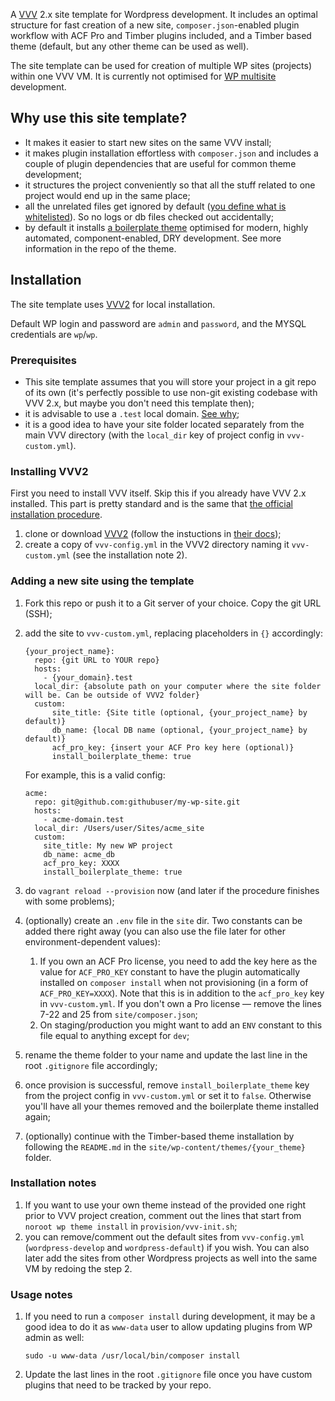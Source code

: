 A [VVV](https://github.com/Varying-Vagrant-Vagrants/VVV) 2.x site template for Wordpress development. It includes an optimal structure for fast creation of a new site, `composer.json`-enabled plugin workflow with ACF Pro and Timber plugins included, and a Timber based theme (default, but any other theme can be used as well).

The site template can be used for creation of multiple WP sites (projects) within one VVV VM. It is currently not optimised for [WP multisite](https://codex.wordpress.org/Create_A_Network) development.

## Why use this site template?

- It makes it easier to start new sites on the same VVV install;
- it makes plugin installation effortless with `composer.json` and includes a couple of plugin dependencies that are useful for common theme development;
- it structures the project conveniently so that all the stuff related to one project would end up in the same place;
- all the unrelated files get ignored by default ([you define what is whitelisted](https://salferrarello.com/wordpress-gitignore/)). So no logs or db files checked out accidentally;
- by default it installs [a boilerplate theme](https://github.com/certainlyakey/timber-boilerplate) optimised for modern, highly automated, component-enabled, DRY development. See more information in the repo of the theme.

## Installation

The site template uses [VVV2](https://varyingvagrantvagrants.org) for local installation. 

Default WP login and password are `admin` and `password`, and the MYSQL credentials are `wp`/`wp`.

### Prerequisites

 - This site template assumes that you will store your project in a git repo of its own (it's perfectly possible to use non-git existing codebase with VVV 2.x, but maybe you don't need this template then);
 - it is advisable to use a `.test` local domain. [See why](https://varyingvagrantvagrants.org/docs/en-US/troubleshooting/dev-tld/);
 - it is a good idea to have your site folder located separately from the main VVV directory (with the `local_dir` key of project config in `vvv-custom.yml`).

### Installing VVV2

First you need to install VVV itself. Skip this if you already have VVV 2.x installed. This part is pretty standard and is the same that [the official installation procedure](https://varyingvagrantvagrants.org/docs/en-US/installation/).

1. clone or download [VVV2](http://github.com/Varying-Vagrant-Vagrants/VVV) (follow the instuctions in [their docs](https://varyingvagrantvagrants.org/docs/en-US/installation/));
2. create a copy of `vvv-config.yml` in the VVV2 directory naming it `vvv-custom.yml` (see the installation note 2).

### Adding a new site using the template

1. Fork this repo or push it to a Git server of your choice. Copy the git URL (SSH);
2. add the site to `vvv-custom.yml`, replacing placeholders in `{}` accordingly:

    ```
    {your_project_name}: 
      repo: {git URL to YOUR repo}
      hosts:
        - {your_domain}.test 
      local_dir: {absolute path on your computer where the site folder will be. Can be outside of VVV2 folder}
      custom:
	      site_title: {Site title (optional, {your_project_name} by default)}
	      db_name: {local DB name (optional, {your_project_name} by default)}
	      acf_pro_key: {insert your ACF Pro key here (optional)}
	      install_boilerplate_theme: true
    ```
	
	For example, this is a valid config:

	```
	acme:
	  repo: git@github.com:githubuser/my-wp-site.git
	  hosts:
	    - acme-domain.test
	  local_dir: /Users/user/Sites/acme_site
	  custom:
	    site_title: My new WP project
	    db_name: acme_db
	    acf_pro_key: XXXX
	    install_boilerplate_theme: true
	```

3. do `vagrant reload --provision` now (and later if the procedure finishes with some problems);
4. (optionally) create an `.env` file in the `site` dir. Two constants can be added there right away (you can also use the file later for other environment-dependent values):
	1. If you own an ACF Pro license, you need to add the key here as the value for `ACF_PRO_KEY` constant to have the plugin automatically installed on `composer install` when not provisioning (in a form of `ACF_PRO_KEY=XXXX`). Note that this is in addition to the `acf_pro_key` key in `vvv-custom.yml`. If you don't own a Pro license — remove the lines 7-22 and 25 from `site/composer.json`;
	2. On staging/production you might want to add an `ENV` constant to this file equal to anything except for `dev`;
5. rename the theme folder to your name and update the last line in the root `.gitignore` file accordingly;
6. once provision is successful, remove `install_boilerplate_theme` key from the project config in `vvv-custom.yml` or set it to `false`. Otherwise you'll have all your themes removed and the boilerplate theme installed again;
6. (optionally) continue with the Timber-based theme installation by following the `README.md` in the `site/wp-content/themes/{your_theme}` folder.

### Installation notes

1. If you want to use your own theme instead of the provided one right prior to VVV project creation, comment out the lines that start from `noroot wp theme install` in `provision/vvv-init.sh`;
2. you can remove/comment out the default sites from `vvv-config.yml` (`wordpress-develop` and `wordpress-default`) if you wish. You can also later add the sites from other Wordpress projects as well into the same VM by redoing the step 2.

### Usage notes

1. If you need to run a `composer install` during development, it may be a good idea to do it as `www-data` user to allow updating plugins from WP admin as well:

    ```
    sudo -u www-data /usr/local/bin/composer install
    ```

2. Update the last lines in the root `.gitignore` file once you have custom plugins that need to be tracked by your repo. 
